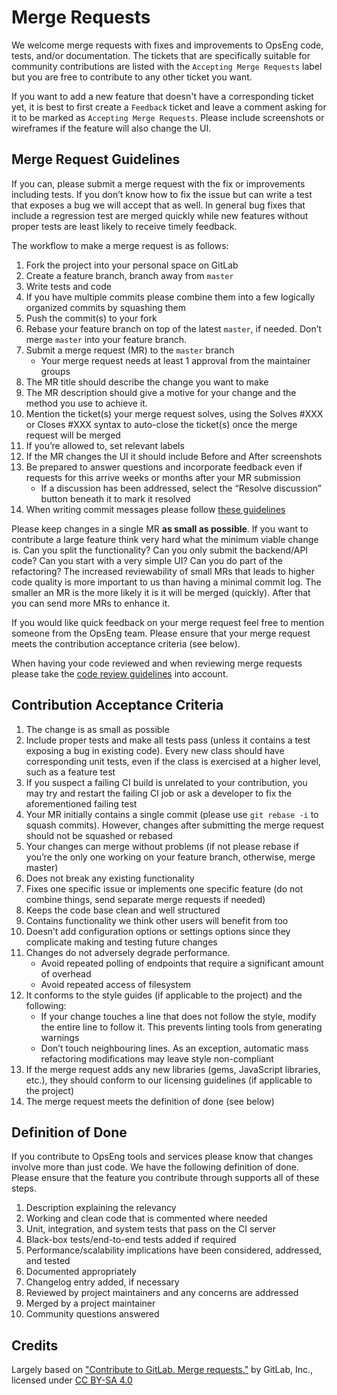 # Merge Requests

We welcome merge requests with fixes and improvements to OpsEng code, tests, and/or documentation. The tickets that are
specifically suitable for community contributions are listed with the `Accepting Merge Requests` label but you are free
to contribute to any other ticket you want.

If you want to add a new feature that doesn't have a corresponding ticket yet, it is best to first create a `Feedback`
ticket and leave a comment asking for it to be marked as `Accepting Merge Requests`. Please include screenshots or
wireframes if the feature will also change the UI.

## Merge Request Guidelines

If you can, please submit a merge request with the fix or improvements including tests. If you don’t know how to fix the
issue but can write a test that exposes a bug we will accept that as well. In general bug fixes that include a
regression test are merged quickly while new features without proper tests are least likely to receive timely feedback.

The workflow to make a merge request is as follows:

1. Fork the project into your personal space on GitLab
2. Create a feature branch, branch away from `master`
3. Write tests and code
4. If you have multiple commits please combine them into a few logically organized commits by squashing them
5. Push the commit(s) to your fork
6. Rebase your feature branch on top of the latest `master`, if needed. Don’t merge `master` into your feature branch.
7. Submit a merge request (MR) to the `master` branch
    * Your merge request needs at least 1 approval from the maintainer groups
8. The MR title should describe the change you want to make
9. The MR description should give a motive for your change and the method you use to achieve it.
10. Mention the ticket(s) your merge request solves, using the Solves #XXX or Closes #XXX syntax to auto-close the
ticket(s) once the merge request will be merged
11. If you’re allowed to, set relevant labels
12. If the MR changes the UI it should include Before and After screenshots
13. Be prepared to answer questions and incorporate feedback even if requests for this arrive weeks or months after your
MR submission
    * If a discussion has been addressed, select the “Resolve discussion” button beneath it to mark it resolved
14. When writing commit messages please follow [these guidelines](commit_message.md)

Please keep changes in a single MR **as small as possible**. If you want to contribute a large feature think very
hard what the minimum viable change is. Can you split the functionality? Can you only submit the backend/API code? Can
you start with a very simple UI? Can you do part of the refactoring? The increased reviewability of small MRs that leads
to higher code quality is more important to us than having a minimal commit log. The smaller an MR is the more likely it
is it will be merged (quickly). After that you can send more MRs to enhance it.

If you would like quick feedback on your merge request feel free to mention someone from the OpsEng team.
Please ensure that your merge request meets the contribution acceptance criteria (see below).

When having your code reviewed and when reviewing merge requests please take the
[code review guidelines](code_review.md) into account.

## Contribution Acceptance Criteria

1. The change is as small as possible
2. Include proper tests and make all tests pass (unless it contains a test exposing a bug in existing code). Every new
class should have corresponding unit tests, even if the class is exercised at a higher level, such as a feature test
3. If you suspect a failing CI build is unrelated to your contribution, you may try and restart the failing CI job or
ask a developer to fix the aforementioned failing test
4. Your MR initially contains a single commit (please use `git rebase -i` to squash commits). However, changes after
submitting the merge request should not be squashed or rebased
5. Your changes can merge without problems (if not please rebase if you’re the only one working on your feature branch,
otherwise, merge master)
6. Does not break any existing functionality
7. Fixes one specific issue or implements one specific feature (do not combine things, send separate merge requests if
needed)
8. Keeps the code base clean and well structured
9. Contains functionality we think other users will benefit from too
10. Doesn’t add configuration options or settings options since they complicate making and testing future changes
11. Changes do not adversely degrade performance.
    * Avoid repeated polling of endpoints that require a significant amount of overhead
    * Avoid repeated access of filesystem
12. It conforms to the style guides (if applicable to the project) and the following:
    * If your change touches a line that does not follow the style, modify the entire line to follow it. This prevents
    linting tools from generating warnings
    * Don’t touch neighbouring lines. As an exception, automatic mass refactoring modifications may leave
    style non-compliant
13. If the merge request adds any new libraries (gems, JavaScript libraries, etc.), they should conform to our licensing guidelines (if applicable to the project)
14. The merge request meets the definition of done (see below)

## Definition of Done

If you contribute to OpsEng tools and services please know that changes involve more than just code. We have the
following definition of done. Please ensure that the feature you contribute through supports all of these steps.

1. Description explaining the relevancy
2. Working and clean code that is commented where needed
3. Unit, integration, and system tests that pass on the CI server
4. Black-box tests/end-to-end tests added if required
5. Performance/scalability implications have been considered, addressed, and tested
6. Documented appropriately
7. Changelog entry added, if necessary
8. Reviewed by project maintainers and any concerns are addressed
9. Merged by a project maintainer
10. Community questions answered

## Credits

Largely based on ["Contribute to GitLab. Merge requests."](https://docs.gitlab.com/ee/development/contributing/merge_request_workflow.html#merge-request-guidelines) by GitLab, Inc., licensed under [CC BY-SA 4.0](https://creativecommons.org/licenses/by-sa/4.0/)
